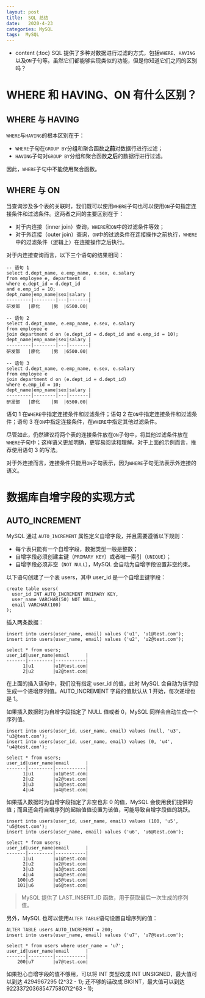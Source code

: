 ```yaml
---
layout: post
title:  SQL 总结
date:   2020-4-23
categories: MySQL
tags:  MySQL
---
```

* content
{:toc}
SQL 提供了多种对数据进行过滤的方式，包括`WHERE`、`HAVING`以及`ON`子句等。虽然它们都能够实现类似的功能，但是你知道它们之间的区别吗？





# WHERE 和 HAVING、ON 有什么区别？



## WHERE 与 HAVING



`WHERE`与`HAVING`的根本区别在于：

- `WHERE`子句在`GROUP BY`分组和聚合函数**之前**对数据行进行过滤；
- `HAVING`子句对`GROUP BY`分组和聚合函数**之后**的数据行进行过滤。

因此，`WHERE`子句中不能使用聚合函数。



## WHERE 与 ON

当查询涉及多个表的关联时，我们既可以使用`WHERE`子句也可以使用`ON`子句指定连接条件和过滤条件。这两者之间的主要区别在于：

- 对于内连接（inner join）查询，`WHERE`和`ON`中的过滤条件等效；
- 对于外连接（outer join）查询，`ON`中的过滤条件在连接操作之前执行，`WHERE`中的过滤条件（逻辑上）在连接操作之后执行。

对于内连接查询而言，以下三个语句的结果相同：

```mysql
-- 语句 1
select d.dept_name, e.emp_name, e.sex, e.salary 
from employee e, department d
where e.dept_id = d.dept_id
and e.emp_id = 10;
dept_name|emp_name|sex|salary |
---------|--------|---|-------|
研发部   |廖化    |男  |6500.00|

-- 语句 2
select d.dept_name, e.emp_name, e.sex, e.salary 
from employee e
join department d on (e.dept_id = d.dept_id and e.emp_id = 10);
dept_name|emp_name|sex|salary |
---------|--------|---|-------|
研发部   |廖化    |男  |6500.00|

-- 语句 3
select d.dept_name, e.emp_name, e.sex, e.salary 
from employee e
join department d on (e.dept_id = d.dept_id)
where e.emp_id = 10;
dept_name|emp_name|sex|salary |
---------|--------|---|-------|
研发部   |廖化    |男  |6500.00|

```

语句 1 在`WHERE`中指定连接条件和过滤条件；语句 2 在`ON`中指定连接条件和过滤条件；语句 3 在`ON`中指定连接条件，在`WHERE`中指定其他过滤条件。

尽管如此，仍然建议将两个表的连接条件放在`ON`子句中，将其他过滤条件放在`WHERE`子句中；这样语义更加明确，更容易阅读和理解。对于上面的示例而言，推荐使用语句 3 的写法。

对于外连接而言，连接条件只能用`ON`子句表示，因为`WHERE`子句无法表示外连接的语义。



# 数据库自增字段的实现方式

## AUTO_INCREMENT

MySQL 通过 `AUTO_INCREMENT` 属性定义自增字段，并且需要遵循以下规则：

- 每个表只能有一个自增字段，数据类型一般是整数；
- 自增字段必须创建主键（`PRIMARY KEY`）或者唯一索引（`UNIQUE`）；
- 自增字段必须非空（`NOT NULL`），MySQL 会自动为自增字段设置非空约束。

以下语句创建了一个表 users，其中 user_id 是一个自增主键字段：

```mysql
create table users(
  user_id INT AUTO_INCREMENT PRIMARY KEY,
  user_name VARCHAR(50) NOT NULL,
  email VARCHAR(100)
);

```

插入两条数据：

```mysql
insert into users(user_name, email) values ('u1', 'u1@test.com');
insert into users(user_name, email) values ('u2', 'u2@test.com');

select * from users;
user_id|user_name|email      |
-------|---------|-----------|
      1|u1       |u1@test.com|
      2|u2       |u2@test.com|

```

在上面的插入语句中，我们没有指定 user_id 的值，此时 MySQL 会自动为该字段生成一个递增序列值。AUTO_INCREMENT 字段的值默认从 1 开始，每次递增也是 1。

如果插入数据时为自增字段指定了 NULL 值或者 0，MySQL 同样会自动生成一个序列值。

```mysql
insert into users(user_id, user_name, email) values (null, 'u3', 'u3@test.com');
insert into users(user_id, user_name, email) values (0, 'u4', 'u4@test.com');

select * from users;
user_id|user_name|email      |
-------|---------|-----------|
      1|u1       |u1@test.com|
      2|u2       |u2@test.com|
      3|u3       |u3@test.com|
      4|u4       |u4@test.com|

```

如果插入数据时为自增字段指定了非空也非 0 的值，MySQL 会使用我们提供的值；而且还会将自增序列的起始值值设置为该值，可能导致自增字段值的跳跃。

```mysql
insert into users(user_id, user_name, email) values (100, 'u5', 'u5@test.com');
insert into users(user_name, email) values ('u6', 'u6@test.com');

select * from users;
user_id|user_name|email      |
-------|---------|-----------|
      1|u1       |u1@test.com|
      2|u2       |u2@test.com|
      3|u3       |u3@test.com|
      4|u4       |u4@test.com|
    100|u5       |u5@test.com|
    101|u6       |u6@test.com|

```

> MySQL 提供了 LAST_INSERT_ID 函数，用于获取最后一次生成的序列值。

另外，MySQL 也可以使用`ALTER TABLE`语句设置自增序列的值：

```mysql
ALTER TABLE users AUTO_INCREMENT = 200;
insert into users(user_name, email) values ('u7', 'u7@test.com');

select * from users where user_name = 'u7';
user_id|user_name|email      |
-------|---------|-----------|
    200|u7       |u7@test.com|

```

如果担心自增字段的值不够用，可以将 INT 类型改成 INT UNSIGNED，最大值可以到达 4294967295 (2^32 - 1); 还不够的话改成 BIGINT，最大值可以到达 9223372036854775807(2^63 - 1);